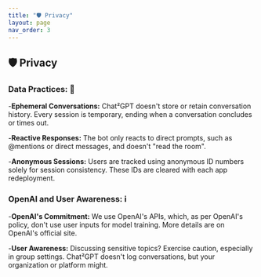 ```yaml
---
title: "🛡️ Privacy"
layout: page
nav_order: 3
---
```



## 🛡️ Privacy

### Data Practices: 📝

-**Ephemeral Conversations:** Chat²GPT doesn't store or retain conversation history. Every session is temporary, ending when a conversation concludes or times out.

-**Reactive Responses:** The bot only reacts to direct prompts, such as @mentions or direct messages, and doesn't "read the room".

-**Anonymous Sessions:** Users are tracked using anonymous ID numbers solely for session consistency. These IDs are cleared with each app redeployment.

### OpenAI and User Awareness: ℹ️

-**OpenAI's Commitment:** We use OpenAI's APIs, which, as per OpenAI's policy, don't use user inputs for model training. More details are on OpenAI's official site.

-**User Awareness:** Discussing sensitive topics? Exercise caution, especially in group settings. Chat²GPT doesn't log conversations, but your organization or platform might.